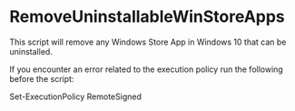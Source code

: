 # RemoveUninstallableWinStoreApps
This script will remove any Windows Store App in Windows 10 that can be uninstalled.

If you encounter an error related to the execution policy run the following before the script:

Set-ExecutionPolicy RemoteSigned
